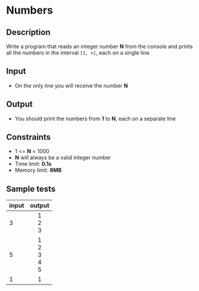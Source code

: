 # Numbers

## Description
Write a program that reads an integer number **N** from the console and prints all the numbers in the interval `[1, n]`, each on a single line.
## Input
- On the only line you will receive the number **N**

## Output
- You should print the numbers from **1** to **N**, each on a separate line

## Constraints
- 1 <= **N** < 1000
- **N** will always be a valid integer number
- Time limit: **0.1s**
- Memory limit: **8MB**

## Sample tests

| input | output   |
|-------|:--------:|
| 3     |1<br/>2<br/>3|
| 5     |1<br/>2<br/>3<br/>4<br/>5|
| 1     | 1      |